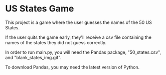 # US States Game

This project is a game where the user guesses the names of the 50 US States.

If the user quits the game early, they'll receive a csv file containing the names of the states they did not guess correctly.

In order to run main.py, you will need the Pandas package, "50_states.csv", and "blank_states_img.gif".

To download Pandas, you may need the latest version of Python.

